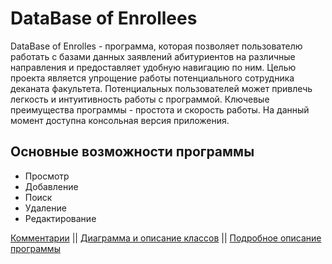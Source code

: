 DataBase of Enrollees
===================

DataBase of Enrolles - программа, которая позволяет пользователю работать с базами данных заявлений абитуриентов на различные направления и предоставляет удобную навигацию по ним. Целью проекта является упрощение работы потенциального сотрудника деканата факультета. Потенциальных пользователей может привлечь легкость и интуитивность работы с программой. Ключевые преимущества программы - простота и скорость работы.
На данный момент доступна консольная версия приложения.

## Основные возможности программы
* Просмотр
* Добавление
* Поиск
* Удаление
* Редактирование

<a href="https://github.com/amidok/DOE-v0.2/issues/1">Комментарии</a> || <a href="https://github.com/amidok/DOE-v0.2/wiki/%D0%94%D0%B8%D0%B0%D0%B3%D1%80%D0%B0%D0%BC%D0%BC%D0%B0-%D0%B8-%D0%BE%D0%BF%D0%B8%D1%81%D0%B0%D0%BD%D0%B8%D0%B5-%D0%BA%D0%BB%D0%B0%D1%81%D1%81%D0%BE%D0%B2">Диаграмма и описание классов</a> || <a href="https://github.com/amidok/DOE-v0.2/wiki/%D0%9F%D0%BE%D0%B4%D1%80%D0%BE%D0%B1%D0%BD%D0%BE%D0%B5-%D0%BE%D0%BF%D0%B8%D1%81%D0%B0%D0%BD%D0%B8%D0%B5-%D0%BF%D1%80%D0%BE%D0%B3%D1%80%D0%B0%D0%BC%D0%BC%D1%8B">Подробное описание программы</a>
